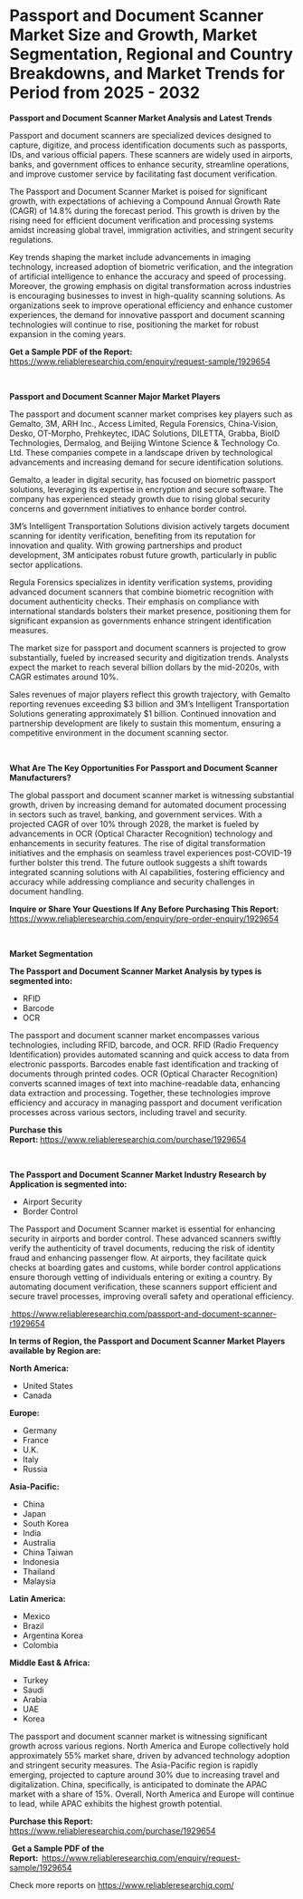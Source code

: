 <p><h1>Passport and Document Scanner Market Size and Growth, Market Segmentation, Regional and Country Breakdowns, and Market Trends for Period from 2025 -  2032</h1></p><p><strong>Passport and Document Scanner Market Analysis and Latest Trends</strong></p>
<p><p>Passport and document scanners are specialized devices designed to capture, digitize, and process identification documents such as passports, IDs, and various official papers. These scanners are widely used in airports, banks, and government offices to enhance security, streamline operations, and improve customer service by facilitating fast document verification.</p><p>The Passport and Document Scanner Market is poised for significant growth, with expectations of achieving a Compound Annual Growth Rate (CAGR) of 14.8% during the forecast period. This growth is driven by the rising need for efficient document verification and processing systems amidst increasing global travel, immigration activities, and stringent security regulations. </p><p>Key trends shaping the market include advancements in imaging technology, increased adoption of biometric verification, and the integration of artificial intelligence to enhance the accuracy and speed of processing. Moreover, the growing emphasis on digital transformation across industries is encouraging businesses to invest in high-quality scanning solutions. As organizations seek to improve operational efficiency and enhance customer experiences, the demand for innovative passport and document scanning technologies will continue to rise, positioning the market for robust expansion in the coming years.</p></p>
<p><strong>Get a Sample PDF of the Report:&nbsp;</strong> <a href="https://www.reliableresearchiq.com/enquiry/request-sample/1929654?utm_campaign=104&utm_medium=2&utm_source=Github&utm_content=ia&utm_term=16012025&utm_id=passport-and-document-scanner">https://www.reliableresearchiq.com/enquiry/request-sample/1929654</a></p>
<p>&nbsp;</p>
<p><strong>Passport and Document Scanner Major Market Players</strong></p>
<p><p>The passport and document scanner market comprises key players such as Gemalto, 3M, ARH Inc., Access Limited, Regula Forensics, China-Vision, Desko, OT-Morpho, Prehkeytec, IDAC Solutions, DILETTA, Grabba, BioID Technologies, Dermalog, and Beijing Wintone Science & Technology Co. Ltd. These companies compete in a landscape driven by technological advancements and increasing demand for secure identification solutions.</p><p>Gemalto, a leader in digital security, has focused on biometric passport solutions, leveraging its expertise in encryption and secure software. The company has experienced steady growth due to rising global security concerns and government initiatives to enhance border control. </p><p>3M’s Intelligent Transportation Solutions division actively targets document scanning for identity verification, benefiting from its reputation for innovation and quality. With growing partnerships and product development, 3M anticipates robust future growth, particularly in public sector applications.</p><p>Regula Forensics specializes in identity verification systems, providing advanced document scanners that combine biometric recognition with document authenticity checks. Their emphasis on compliance with international standards bolsters their market presence, positioning them for significant expansion as governments enhance stringent identification measures.</p><p>The market size for passport and document scanners is projected to grow substantially, fueled by increased security and digitization trends. Analysts expect the market to reach several billion dollars by the mid-2020s, with CAGR estimates around 10%.</p><p>Sales revenues of major players reflect this growth trajectory, with Gemalto reporting revenues exceeding $3 billion and 3M’s Intelligent Transportation Solutions generating approximately $1 billion. Continued innovation and partnership development are likely to sustain this momentum, ensuring a competitive environment in the document scanning sector.</p></p>
<p>&nbsp;</p>
<p><strong>What Are The Key Opportunities For Passport and Document Scanner Manufacturers?</strong></p>
<p><p>The global passport and document scanner market is witnessing substantial growth, driven by increasing demand for automated document processing in sectors such as travel, banking, and government services. With a projected CAGR of over 10% through 2028, the market is fueled by advancements in OCR (Optical Character Recognition) technology and enhancements in security features. The rise of digital transformation initiatives and the emphasis on seamless travel experiences post-COVID-19 further bolster this trend. The future outlook suggests a shift towards integrated scanning solutions with AI capabilities, fostering efficiency and accuracy while addressing compliance and security challenges in document handling.</p></p>
<p><strong>Inquire or Share Your Questions If Any Before Purchasing This Report:</strong> <a href="https://www.reliableresearchiq.com/enquiry/pre-order-enquiry/1929654?utm_campaign=104&utm_medium=2&utm_source=Github&utm_content=ia&utm_term=16012025&utm_id=passport-and-document-scanner">https://www.reliableresearchiq.com/enquiry/pre-order-enquiry/1929654</a></p>
<p>&nbsp;</p>
<p><strong>Market Segmentation</strong></p>
<p><strong>The Passport and Document Scanner Market Analysis by types is segmented into:</strong></p>
<p><ul><li>RFID</li><li>Barcode</li><li>OCR</li></ul></p>
<p><p>The passport and document scanner market encompasses various technologies, including RFID, barcode, and OCR. RFID (Radio Frequency Identification) provides automated scanning and quick access to data from electronic passports. Barcodes enable fast identification and tracking of documents through printed codes. OCR (Optical Character Recognition) converts scanned images of text into machine-readable data, enhancing data extraction and processing. Together, these technologies improve efficiency and accuracy in managing passport and document verification processes across various sectors, including travel and security.</p></p>
<p><strong>Purchase this Report:&nbsp;</strong><a href="https://www.reliableresearchiq.com/purchase/1929654?utm_campaign=104&utm_medium=2&utm_source=Github&utm_content=ia&utm_term=16012025&utm_id=passport-and-document-scanner">https://www.reliableresearchiq.com/purchase/1929654</a></p>
<p>&nbsp;</p>
<p><strong>The Passport and Document Scanner Market Industry Research by Application is segmented into:</strong></p>
<p><ul><li>Airport Security</li><li>Border Control</li></ul></p>
<p><p>The Passport and Document Scanner market is essential for enhancing security in airports and border control. These advanced scanners swiftly verify the authenticity of travel documents, reducing the risk of identity fraud and enhancing passenger flow. At airports, they facilitate quick checks at boarding gates and customs, while border control applications ensure thorough vetting of individuals entering or exiting a country. By automating document verification, these scanners support efficient and secure travel processes, improving overall safety and operational efficiency.</p></p>
<p><a href="https://www.reliableresearchiq.com/passport-and-document-scanner-r1929654?utm_campaign=104&utm_medium=2&utm_source=Github&utm_content=ia&utm_term=16012025&utm_id=passport-and-document-scanner">&nbsp;https://www.reliableresearchiq.com/passport-and-document-scanner-r1929654</a></p>
<p><strong>In terms of Region, the Passport and Document Scanner Market Players available by Region are:</strong></p>
<p>
    <p> <strong> North America: </strong>
        <ul>
            <li>United States</li>
            <li>Canada</li>
        </ul>
        </p> 
    <p> <strong> Europe: </strong>
        <ul>
            <li>Germany</li>
            <li>France</li>
            <li>U.K.</li>
            <li>Italy</li>
            <li>Russia</li>
        </ul>
        </p> 
    <p> <strong> Asia-Pacific: </strong>
        <ul>
            <li>China</li>
            <li>Japan</li>
            <li>South Korea</li>
            <li>India</li>
            <li>Australia</li>
            <li>China Taiwan</li>
            <li>Indonesia</li>
            <li>Thailand</li>
            <li>Malaysia</li>
        </ul>
        </p> 
    <p> <strong> Latin America: </strong>
        <ul>
            <li>Mexico</li>
            <li>Brazil</li>
            <li>Argentina Korea</li>
            <li>Colombia</li>
        </ul>
        </p> 
    <p> <strong> Middle East & Africa: </strong>
        <ul>
            <li>Turkey</li>
            <li>Saudi</li>
            <li>Arabia</li>
            <li>UAE</li>
            <li>Korea</li>
        </ul>
    </p>
    </p>
<p><p>The passport and document scanner market is witnessing significant growth across various regions. North America and Europe collectively hold approximately 55% market share, driven by advanced technology adoption and stringent security measures. The Asia-Pacific region is rapidly emerging, projected to capture around 30% due to increasing travel and digitalization. China, specifically, is anticipated to dominate the APAC market with a share of 15%. Overall, North America and Europe will continue to lead, while APAC exhibits the highest growth potential.</p></p>
<p><strong>Purchase this Report: </strong><a href="https://www.reliableresearchiq.com/purchase/1929654?utm_campaign=104&utm_medium=2&utm_source=Github&utm_content=ia&utm_term=16012025&utm_id=passport-and-document-scanner">https://www.reliableresearchiq.com/purchase/1929654</a></p>
<p>&nbsp;<strong>Get a Sample PDF of the Report:&nbsp;&nbsp;</strong><a href="https://www.reliableresearchiq.com/enquiry/request-sample/1929654?utm_campaign=104&utm_medium=2&utm_source=Github&utm_content=ia&utm_term=16012025&utm_id=passport-and-document-scanner">https://www.reliableresearchiq.com/enquiry/request-sample/1929654</a></p>
<p><strong></strong></p>
<p>Check more reports on <a href="https://www.reliableresearchiq.com/?utm_campaign=104&utm_medium=2&utm_source=Github&utm_content=ia&utm_term=16012025&utm_id=passport-and-document-scanner">https://www.reliableresearchiq.com/</a></p>
